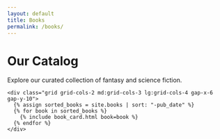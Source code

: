```yaml
---
layout: default
title: Books
permalink: /books/
---
```


<div class="min-h-screen py-16" style="background-color: var(--bg);">
  <div class="max-w-7xl mx-auto px-4 sm:px-6 lg:px-8">
    <div class="text-center mb-12">
      <h1 class="text-4xl md:text-5xl font-bold mb-6"
          style="font-family: var(--font-display); color: var(--text);">
        Our Catalog
      </h1>
      <p class="text-lg max-w-2xl mx-auto"
         style="color: var(--text-muted);">
        Explore our curated collection of fantasy and science fiction.
      </p>
    </div>

    <div class="grid grid-cols-2 md:grid-cols-3 lg:grid-cols-4 gap-x-6 gap-y-10">
      {% assign sorted_books = site.books | sort: "-pub_date" %}
      {% for book in sorted_books %}
        {% include book_card.html book=book %}
      {% endfor %}
    </div>
  </div>
</div>
